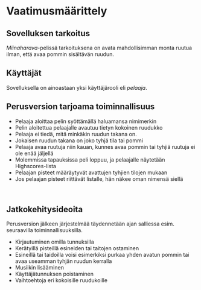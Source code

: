 # Vaatimusmäärittely

## Sovelluksen tarkoitus

*Miinaharava*-pelissä tarkoituksena on avata mahdollisimman monta ruutua ilman, että avaa pommin sisältävän ruudun.

## Käyttäjät

Sovelluksella on ainoastaan yksi käyttäjärooli eli *pelaaja*.
<br/>

## Perusversion tarjoama toiminnallisuus

* Pelaaja aloittaa pelin syöttämällä haluamansa nimimerkin
* Pelin aloitettua pelaajalle avautuu tietyn kokoinen ruudukko
* Pelaaja ei tiedä, mitä minkäkin ruudun takana on.
* Jokaisen ruudun takana on joko tyhjä tila tai pommi
* Pelaaja avaa ruutuja niin kauan, kunnes avaa pommin tai tyhjiä ruutuja ei ole enää jäljellä
* Molemmissa tapauksissa peli loppuu, ja pelaajalle näytetään Highscores-lista
* Pelaajan pisteet määräytyvät avattujen tyhjien tilojen mukaan
* Jos pelaajan pisteet riittävät listalle, hän näkee oman nimensä siellä
<br/>

## Jatkokehitysideoita

Perusversion jälkeen järjestelmää täydennetään ajan salliessa esim. seuraavilla toiminnallisuuksilla.

* Kirjautuminen omilla tunnuksilla
* Kerätyillä pisteillä esineiden tai taitojen ostaminen
* Esineillä tai taidoilla voisi esimerkiksi purkaa yhden avatun pommin tai avaa useamman tyhjän ruudun kerralla
* Musiikin lisääminen
* Käyttäjätunnuksen poistaminen
* Vaihtoehtoja eri kokoisille ruudukoille